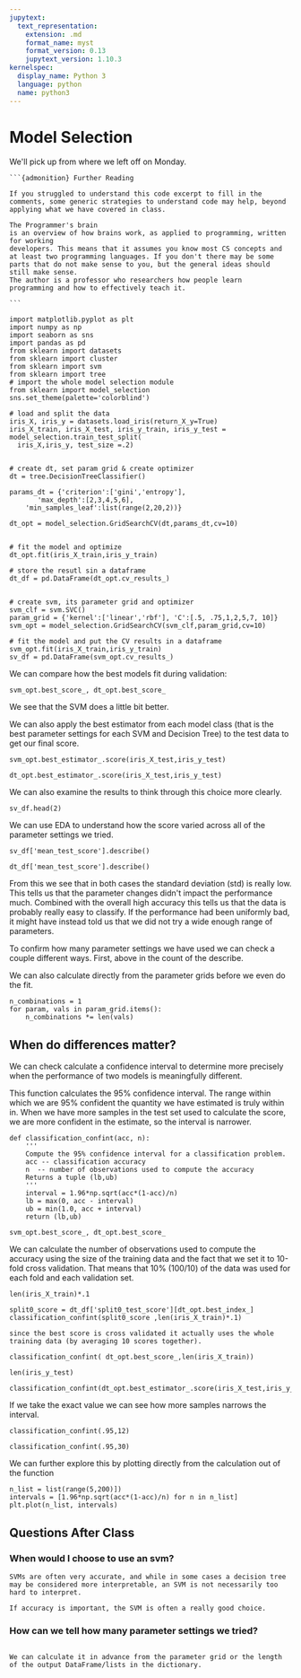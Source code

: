 ```yaml
---
jupytext:
  text_representation:
    extension: .md
    format_name: myst
    format_version: 0.13
    jupytext_version: 1.10.3
kernelspec:
  display_name: Python 3
  language: python
  name: python3
---
```


# Model Selection

We'll pick up from where we left off on Monday.

````{margin}
```{admonition} Further Reading

If you struggled to understand this code excerpt to fill in the comments, some generic strategies to understand code may help, beyond applying what we have covered in class.

The Programmer's brain
is an overview of how brains work, as applied to programming, written for working
developers. This means that it assumes you know most CS concepts and at least two programming languages. If you don't there may be some parts that do not make sense to you, but the general ideas should still make sense.
The author is a professor who researchers how people learn
programming and how to effectively teach it.

```
````

```{code-cell} ipython3
import matplotlib.pyplot as plt
import numpy as np
import seaborn as sns
import pandas as pd
from sklearn import datasets
from sklearn import cluster
from sklearn import svm
from sklearn import tree
# import the whole model selection module
from sklearn import model_selection
sns.set_theme(palette='colorblind')

# load and split the data
iris_X, iris_y = datasets.load_iris(return_X_y=True)
iris_X_train, iris_X_test, iris_y_train, iris_y_test = model_selection.train_test_split(
  iris_X,iris_y, test_size =.2)


# create dt, set param grid & create optimizer
dt = tree.DecisionTreeClassifier()

params_dt = {'criterion':['gini','entropy'],
       'max_depth':[2,3,4,5,6],
    'min_samples_leaf':list(range(2,20,2))}

dt_opt = model_selection.GridSearchCV(dt,params_dt,cv=10)


# fit the model and optimize
dt_opt.fit(iris_X_train,iris_y_train)

# store the resutl sin a dataframe
dt_df = pd.DataFrame(dt_opt.cv_results_)


# create svm, its parameter grid and optimizer
svm_clf = svm.SVC()
param_grid = {'kernel':['linear','rbf'], 'C':[.5, .75,1,2,5,7, 10]}
svm_opt = model_selection.GridSearchCV(svm_clf,param_grid,cv=10)

# fit the model and put the CV results in a dataframe
svm_opt.fit(iris_X_train,iris_y_train)
sv_df = pd.DataFrame(svm_opt.cv_results_)
```

We can compare how the best models fit during validation:

```{code-cell} ipython3
svm_opt.best_score_, dt_opt.best_score_
```
We see that the SVM does a little bit better.

We can also apply the best estimator from each model class (that is the best parameter settings for each SVM and Decision Tree) to the test data to get our final score.
```{code-cell} ipython3
svm_opt.best_estimator_.score(iris_X_test,iris_y_test)
```

```{code-cell} ipython3
dt_opt.best_estimator_.score(iris_X_test,iris_y_test)
```

We can also examine the results to think through this choice more clearly.
```{code-cell} ipython3
sv_df.head(2)
```

We can  use EDA to understand how the score varied across all of the parameter settings we tried.

```{code-cell} ipython3
sv_df['mean_test_score'].describe()
```

```{code-cell} ipython3
dt_df['mean_test_score'].describe()
```

From this we see that in both cases the standard deviation (std) is really
low. This tells us that the parameter changes didn't impact the performance
much.  Combined with the overall high accuracy this tells us that the data
is probably really easy to classify.  If the performance had been uniformly
bad, it might have instead told us that we did not try a wide enough range
of parameters.

To confirm how many parameter settings we have used we can check a couple different ways. First, above in the count of the describe.

We can also calculate directly from the parameter grids before we even do the fit.
```{code-cell} ipython3
n_combinations = 1
for param, vals in param_grid.items():
    n_combinations *= len(vals)
```    

## When do differences matter?

We can check calculate a confidence interval to determine more precisely when the performance of two models is meaningfully different.  


This function calculates the 95% confidence interval.  The range within which we are 95% confident the quantity we have estimated is truly within in.  When we have more samples in the test set used to calculate the score, we are more confident in the estimate, so the interval is narrower.


```{code-cell} ipython3
def classification_confint(acc, n):
    '''
    Compute the 95% confidence interval for a classification problem.
    acc -- classification accuracy
    n  -- number of observations used to compute the accuracy
    Returns a tuple (lb,ub)
    '''
    interval = 1.96*np.sqrt(acc*(1-acc)/n)
    lb = max(0, acc - interval)
    ub = min(1.0, acc + interval)
    return (lb,ub)
```

```{code-cell} ipython3
svm_opt.best_score_, dt_opt.best_score_
```

We can calculate the number of observations used to compute the accuracy using the size of the training data and the fact that we set it to 10-fold cross validation. That means that 10% (100/10) of the data was used for each fold and each validation set.

```{code-cell} ipython3
len(iris_X_train)*.1
```

```{code-cell} ipython3
split0_score = dt_df['split0_test_score'][dt_opt.best_index_]
classification_confint(split0_score ,len(iris_X_train)*.1)
```

```{admonition} Correction
since the best score is cross validated it actually uses the whole training data (by averaging 10 scores together).
```



```{code-cell} ipython3
classification_confint( dt_opt.best_score_,len(iris_X_train))
```

```{code-cell} ipython3
len(iris_y_test)
```

```{code-cell} ipython3
classification_confint(dt_opt.best_estimator_.score(iris_X_test,iris_y_test),len(iris_y_test))
```

If we take the exact value we can see how more samples narrows the interval.
```{code-cell} ipython3
classification_confint(.95,12)
```

```{code-cell} ipython3
classification_confint(.95,30)
```

We can further explore this by plotting directly from the calculation out of the function
```{code-cell} ipython3
n_list = list(range(5,200)])
intervals = [1.96*np.sqrt(acc*(1-acc)/n) for n in n_list]
plt.plot(n_list, intervals)
```

## Questions After Class

### When would I choose to use an svm?
```{toggle}
SVMs are often very accurate, and while in some cases a decision tree may be considered more interpretable, an SVM is not necessarily too hard to interpret.

If accuracy is important, the SVM is often a really good choice.
```

### How can we tell how many parameter settings we tried?
```{toggle}

We can calculate it in advance from the parameter grid or the length of the output DataFrame/lists in the dictionary.  
```
